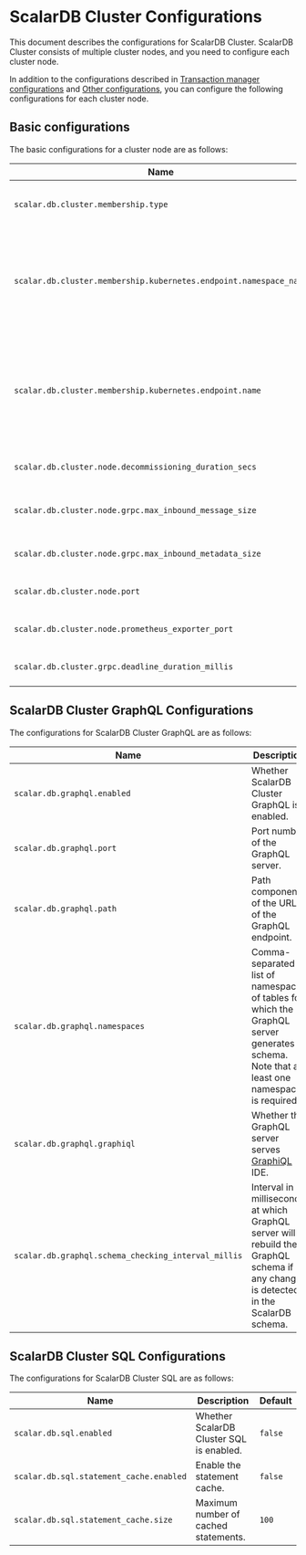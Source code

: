 # ScalarDB Cluster Configurations

This document describes the configurations for ScalarDB Cluster.
ScalarDB Cluster consists of multiple cluster nodes, and you need to configure each cluster node.

In addition to the configurations described in [Transaction manager configurations](https://github.com/scalar-labs/scalardb/blob/master/docs/configurations.mdx#transaction-manager-configurations) and [Other configurations](https://github.com/scalar-labs/scalardb/blob/master/docs/configurations.mdx#other-configurations), you can configure the following configurations for each cluster node.

## Basic configurations

The basic configurations for a cluster node are as follows:

| Name                                                              | Description                                                                                                                                                                                         | Default                |
|-------------------------------------------------------------------|-----------------------------------------------------------------------------------------------------------------------------------------------------------------------------------------------------|------------------------|
| `scalar.db.cluster.membership.type`                               | Membership type. Currently, only `KUBERNETES` can be specified.                                                                                                                                     | `KUBERNETES`           |
| `scalar.db.cluster.membership.kubernetes.endpoint.namespace_name` | This configuration is for the `KUBERNETES` membership type. Namespace name for the [endpoint resource](https://kubernetes.io/docs/concepts/services-networking/service/#endpoints).                 | `default`              |
| `scalar.db.cluster.membership.kubernetes.endpoint.name`           | This configuration is for the `KUBERNETES` membership type. Name of the [endpoint resource](https://kubernetes.io/docs/concepts/services-networking/service/#endpoints) to get the membership info. |                        |
| `scalar.db.cluster.node.decommissioning_duration_secs`            | Decommissioning duration in seconds.                                                                                                                                                                | `30`                   |
| `scalar.db.cluster.node.grpc.max_inbound_message_size`            | Maximum message size allowed to be received.                                                                                                                                                        | The gRPC default value |
| `scalar.db.cluster.node.grpc.max_inbound_metadata_size`           | Maximum size of metadata allowed to be received.                                                                                                                                                    | The gRPC default value |
| `scalar.db.cluster.node.port`                                     | Port number of the ScalarDB Cluster node.                                                                                                                                                           | `60053`                |
| `scalar.db.cluster.node.prometheus_exporter_port`                 | Port number of the Prometheus exporter.                                                                                                                                                             | `9080`                 |
| `scalar.db.cluster.grpc.deadline_duration_millis`                 | Deadline duration for gRPC in milliseconds.                                                                                                                                                         | `60000` (60 seconds)   |

## ScalarDB Cluster GraphQL Configurations

The configurations for ScalarDB Cluster GraphQL are as follows:

| Name                                                | Description                                                                                                                                 | Default              |
|-----------------------------------------------------|---------------------------------------------------------------------------------------------------------------------------------------------|----------------------|
| `scalar.db.graphql.enabled`                         | Whether ScalarDB Cluster GraphQL is enabled.                                                                                                | `false`              |
| `scalar.db.graphql.port`                            | Port number of the GraphQL server.                                                                                                          | `8080`               |
| `scalar.db.graphql.path`                            | Path component of the URL of the GraphQL endpoint.                                                                                          | `/graphql`           |
| `scalar.db.graphql.namespaces`                      | Comma-separated list of namespaces of tables for which the GraphQL server generates a schema. Note that at least one namespace is required. |                      |
| `scalar.db.graphql.graphiql`                        | Whether the GraphQL server serves [GraphiQL](https://github.com/graphql/graphiql) IDE.                                                      | `true`               |
| `scalar.db.graphql.schema_checking_interval_millis` | Interval in milliseconds at which GraphQL server will rebuild the GraphQL schema if any change is detected in the ScalarDB schema.          | `30000` (30 seconds) |

## ScalarDB Cluster SQL Configurations

The configurations for ScalarDB Cluster SQL are as follows:

| Name                                    | Description                              | Default |
|-----------------------------------------|------------------------------------------|---------|
| `scalar.db.sql.enabled`                 | Whether ScalarDB Cluster SQL is enabled. | `false` |
| `scalar.db.sql.statement_cache.enabled` | Enable the statement cache.              | `false` |
| `scalar.db.sql.statement_cache.size`    | Maximum number of cached statements.     | `100`   |
